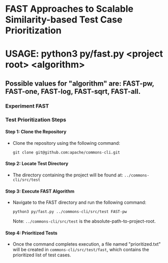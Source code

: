 # FAST Approaches to Scalable Similarity-based Test Case Prioritization

# USAGE: python3 py/fast.py \<project root\> \<algorithm\>

## Possible values for "algorithm" are: FAST-pw, FAST-one, FAST-log, FAST-sqrt, FAST-all.

### Experiment FAST

### Test Prioritization Steps

#### Step 1: Clone the Repository
- Clone the repository using the following command:
    ```
    git clone git@github.com:apache/commons-cli.git
    ```

#### Step 2: Locate Test Directory
- The directory containing the project will be found at: `../commons-cli/src/test`

#### Step 3: Execute FAST Algorithm
- Navigate to the FAST directory and run the following command:
    ```
    python3 py/fast.py ../commons-cli/src/test FAST-pw
    ```

    Note: `../commons-cli/src/test` is the absolute-path-to-project-root.

#### Step 4: Prioritized Tests
- Once the command completes execution, a file named "prioritized.txt" will be created in `commons-cli/src/test/fast`, which contains the prioritized list of test cases.
